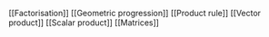[[Factorisation]]
[[Geometric progression]]
[[Product rule]]
[[Vector product]]
[[Scalar product]]
[[Matrices]]
